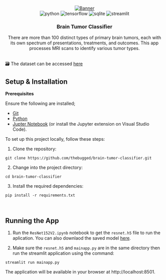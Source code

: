 <div align="center">
  <br />
    <a href="">
      <img src="https://github.com/thebugged/brain-tumor-classifier/assets/74977495/66062708-2ed4-4a79-b17a-7db89bf697a7" alt="Banner">
    </a>
  <br />

  <div>
    <img src="https://img.shields.io/badge/-Python-black?style=for-the-badge&logoColor=white&logo=python&color=3776AB" alt="python" />
   <img src="https://img.shields.io/badge/-TensorFlow-black?style=for-the-badge&logoColor=white&logo=tensorflow&color=FF6F00" alt="tensorflow" />
   <img src="https://img.shields.io/badge/-SQLite-black?style=for-the-badge&logoColor=white&logo=sqlite&color=003B57" alt="sqlite" />
   <img src="https://img.shields.io/badge/-Streamlit-black?style=for-the-badge&logoColor=white&logo=streamlit&color=FF4B4B" alt="streamlit" />

</div>


  <h3 align="center">Brain Tumor Classifier</h3>

   <div align="center">
There are more than 100 distinct types of primary brain tumors, each with its own spectrum of presentations, treatments, and outcomes. This app processes MRI scans to identify various tumor types.
    </div>
</div>
<br/>

🗃️ The dataset can be accessed [here](https://www.kaggle.com/datasets/masoudnickparvar/brain-tumor-mri-dataset)


## Setup & Installation
**Prerequisites**

Ensure the following are installed;
- [Git](https://git-scm.com/)
- [Python](https://www.python.org/downloads/)
- [Jupter Notebook](https://jupyter.org/install) (or install the Jupyter extension on Visual Studio Code).

To set up this project locally, follow these steps:

1. Clone the repository:
```shell
git clone https://github.com/thebugged/brain-tumor-classifier.git
```

2. Change into the project directory: 
```shell
cd brain-tumor-classifier
```

3. Install the required dependencies: 
```shell
pip install -r requirements.txt
```
<br/>

## Running the App
1. Run the `ResNet152V2.ipynb` notebook to get the `resnet.h5` file to run the aplication. You can also downlaod the saved model [here](https://mega.nz/folder/46QwiSCY#kTgCWkBJFQ1durISD71zqQ).

2. Make sure the `resnet.h5` and `mainapp.py` are in the same directory then run the  streamlit application using the command: 
```shell
streamlit run mainapp.py
```
The application will be available in your browser at http://localhost:8501.

